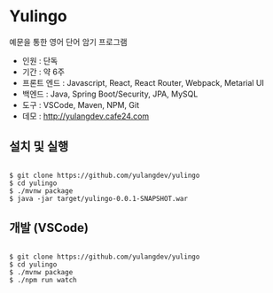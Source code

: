 # Yulingo
예문을 통한 영어 단어 암기 프로그램

* 인원 : 단독
* 기간 : 약 6주
* 프론트 엔드 : Javascript, React, React Router, Webpack, Metarial UI
* 백엔드 : Java, Spring Boot/Security, JPA, MySQL
* 도구 : VSCode, Maven, NPM, Git
* 데모 : http://yulangdev.cafe24.com

## 설치 및 실행
<pre><code>
$ git clone https://github.com/yulangdev/yulingo
$ cd yulingo
$ ./mvnw package
$ java -jar target/yulingo-0.0.1-SNAPSHOT.war
</code></pre>

## 개발 (VSCode)
<pre><code>
$ git clone https://github.com/yulangdev/yulingo
$ cd yulingo
$ ./mvnw package
$ ./npm run watch
</code></pre>
